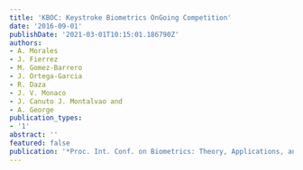 ```yaml
---
title: 'KBOC: Keystroke Biometrics OnGoing Competition'
date: '2016-09-01'
publishDate: '2021-03-01T10:15:01.186790Z'
authors:
- A. Morales
- J. Fierrez
- M. Gomez-Barrero
- J. Ortega-Garcia
- R. Daza
- J. V. Monaco
- J. Canuto J. Montalvao and
- A. George
publication_types:
- '1'
abstract: ''
featured: false
publication: '*Proc. Int. Conf. on Biometrics: Theory, Applications, and Systems (BTAS)*'
---
```


